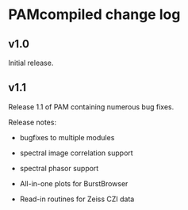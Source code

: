 PAMcompiled change log
========================

v1.0
-----

Initial release.

v1.1
------

Release 1.1 of PAM containing numerous bug fixes.

Release notes:

*  bugfixes to multiple modules

*  spectral image correlation support

*  spectral phasor support

*  All-in-one plots for BurstBrowser

*  Read-in routines for Zeiss CZI data